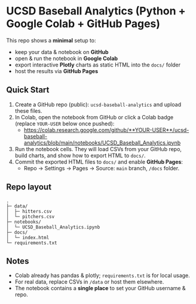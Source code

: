 
# UCSD Baseball Analytics (Python + Google Colab + GitHub Pages)

This repo shows a **minimal** setup to:
- keep your data & notebook on **GitHub**
- open & run the notebook in **Google Colab**
- export interactive **Plotly** charts as static HTML into the `docs/` folder
- host the results via **GitHub Pages**

## Quick Start

1. Create a GitHub repo (public): `ucsd-baseball-analytics` and upload these files.
2. In Colab, open the notebook from GitHub or click a Colab badge (replace `YOUR-USER` below once pushed):
   - https://colab.research.google.com/github/**YOUR-USER**/ucsd-baseball-analytics/blob/main/notebooks/UCSD_Baseball_Analytics.ipynb
3. Run the notebook cells. They will load CSVs from your GitHub repo, build charts, and show how to export HTML to `docs/`.
4. Commit the exported HTML files to `docs/` and enable **GitHub Pages**:
   - Repo → Settings → Pages → Source: `main` branch, `/docs` folder.

## Repo layout

```
.
├─ data/
│  ├─ hitters.csv
│  └─ pitchers.csv
├─ notebooks/
│  └─ UCSD_Baseball_Analytics.ipynb
├─ docs/
│  └─ index.html
└─ requirements.txt
```

## Notes
- Colab already has pandas & plotly; `requirements.txt` is for local usage.
- For real data, replace CSVs in `/data` or host them elsewhere.
- The notebook contains a **single place** to set your GitHub username & repo.
